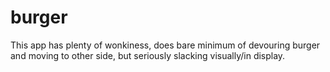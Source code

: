 # burger

This app has plenty of wonkiness, does bare minimum of devouring burger and moving to other side, but seriously slacking visually/in display.